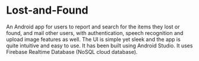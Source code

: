 # Lost-and-Found
An Android app for users to report and search for the items they lost or found, and mail other users, with authentication, speech recognition and upload image features as well. The UI is simple yet sleek and the app is quite intuitive and easy to use. It has been built using Android Studio. It uses Firebase Realtime Database (NoSQL cloud database).
